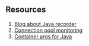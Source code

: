 ## Resources
1. [Blog about Java recorder](https://www.morling.dev/blog/towards-continuous-performance-regression-testing/)
2. [Connection pool monitoring](https://github.com/vladmihalcea/flexy-pool)
3. [Container args for Java](https://blog.ycrash.io/2020/11/23/best-practices-java-memory-arguments-for-containers/)
